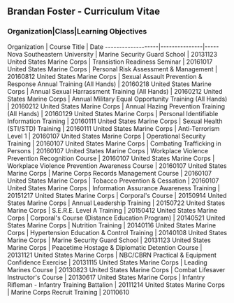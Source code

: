 
## Brandan Foster - Curriculum Vitae
### Organization|Class|Learning Objectives
<div class="datatable-begin">
 Organization      | Course Title  | Date 
-------------------|---------------|-----
Nova Southeastern University | Marine Security Guard School | 20131123 
 United States Marine Corps | Transistion Readiness Seminar | 20161017 
 United States Marine Corps | Personal Risk Assessment & Management | 20160812 
 United States Marine Corps | Sexual Assault Prevention & Response Annual Training (All Hands) | 20160218 
 United States Marine Corps | Annual Sexual Harrassment Training (All Hands) | 20160212 
 United States Marine Corps | Annual Military Equal Opportunity Training (All Hands) | 20160212 
 United States Marine Corps | Annual Hazing Prevention Training (All Hands) | 20160129 
 United States Marine Corps | Personal Identifiable Information Training | 20160111 
 United States Marine Corps | Sexual Health (STI/STD) Training | 20160111 
 United States Marine Corps | Anti-Terrorism Level 1 | 20160107 
 United States Marine Corps | Operational Security Training | 20160107 
 United States Marine Corps | Combating Trafficking in Persons | 20160107 
 United States Marine Corps | Workplace Violence Prevention Recognition Course | 20160107 
 United States Marine Corps | Workplace Violence Prevention Awareness Course | 20160107 
 United States Marine Corps | Marine Corps Records Management Course | 20160107 
 United States Marine Corps | Tobacco Prevention & Cessation | 20160107 
 United States Marine Corps | Information Assurance Awareness Training | 20151217 
 United States Marine Corps | Corporal's Course | 20150914 
 United States Marine Corps | Annual Leadership Training | 20150722 
 United States Marine Corps | S.E.R.E. Level A Training | 20150412 
 United States Marine Corps | Corporal's Course (Distance Education Program) | 20140521 
 United States Marine Corps | Nutrition Training | 20140116 
 United States Marine Corps | Hypertension Education & Control Training | 20140108 
 United States Marine Corps | Marine Security Guard School | 20131123 
 United States Marine Corps | Peacetime Hostage & Diplomatic Detention Course | 20131121 
 United States Marine Corps | NBC/CBRN Practical & Equipment Confidence Exercise | 20131115 
 United States Marine Corps | Leading Marines Course | 20130823 
 United States Marine Corps | Combat Lifesaver Instructor's Course | 20130617 
 United States Marine Corps | Infantry Rifleman - Infantry Training Battalion | 20111214 
 United States Marine Corps | Marine Corps Recruit Training | 20110610 
</div>
